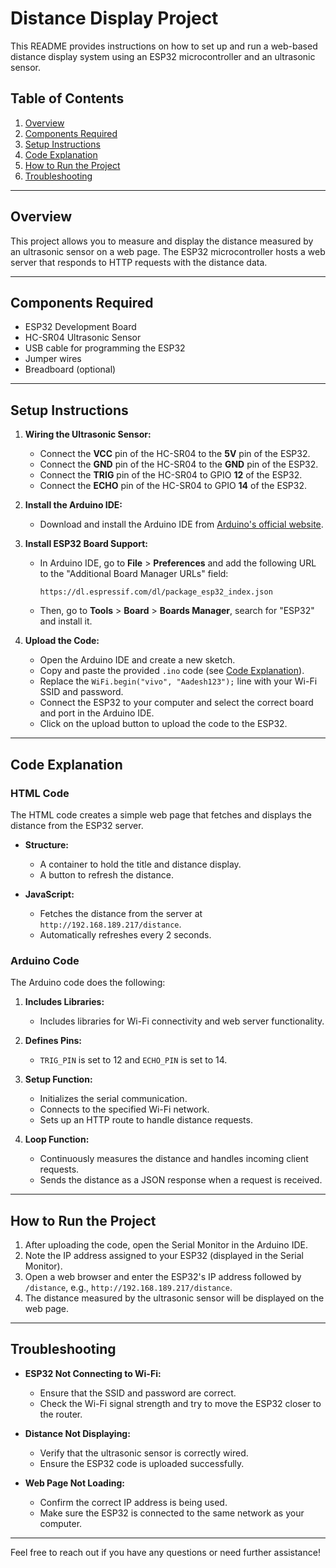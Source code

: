 # Distance Display Project

This README provides instructions on how to set up and run a web-based distance display system using an ESP32 microcontroller and an ultrasonic sensor.

## Table of Contents

1. [Overview](#overview)
2. [Components Required](#components-required)
3. [Setup Instructions](#setup-instructions)
4. [Code Explanation](#code-explanation)
5. [How to Run the Project](#how-to-run-the-project)
6. [Troubleshooting](#troubleshooting)

---

## Overview

This project allows you to measure and display the distance measured by an ultrasonic sensor on a web page. The ESP32 microcontroller hosts a web server that responds to HTTP requests with the distance data.

---

## Components Required

- ESP32 Development Board
- HC-SR04 Ultrasonic Sensor
- USB cable for programming the ESP32
- Jumper wires
- Breadboard (optional)

---

## Setup Instructions

1. **Wiring the Ultrasonic Sensor:**
   - Connect the **VCC** pin of the HC-SR04 to the **5V** pin of the ESP32.
   - Connect the **GND** pin of the HC-SR04 to the **GND** pin of the ESP32.
   - Connect the **TRIG** pin of the HC-SR04 to GPIO **12** of the ESP32.
   - Connect the **ECHO** pin of the HC-SR04 to GPIO **14** of the ESP32.

2. **Install the Arduino IDE:**
   - Download and install the Arduino IDE from [Arduino's official website](https://www.arduino.cc/en/software).

3. **Install ESP32 Board Support:**
   - In Arduino IDE, go to **File** > **Preferences** and add the following URL to the "Additional Board Manager URLs" field:
     ```
     https://dl.espressif.com/dl/package_esp32_index.json
     ```
   - Then, go to **Tools** > **Board** > **Boards Manager**, search for "ESP32" and install it.

4. **Upload the Code:**
   - Open the Arduino IDE and create a new sketch.
   - Copy and paste the provided `.ino` code (see [Code Explanation](#code-explanation)).
   - Replace the `WiFi.begin("vivo", "Aadesh123");` line with your Wi-Fi SSID and password.
   - Connect the ESP32 to your computer and select the correct board and port in the Arduino IDE.
   - Click on the upload button to upload the code to the ESP32.

---

## Code Explanation

### HTML Code

The HTML code creates a simple web page that fetches and displays the distance from the ESP32 server.

- **Structure:**
  - A container to hold the title and distance display.
  - A button to refresh the distance.

- **JavaScript:**
  - Fetches the distance from the server at `http://192.168.189.217/distance`.
  - Automatically refreshes every 2 seconds.

### Arduino Code

The Arduino code does the following:

1. **Includes Libraries:**
   - Includes libraries for Wi-Fi connectivity and web server functionality.

2. **Defines Pins:**
   - `TRIG_PIN` is set to 12 and `ECHO_PIN` is set to 14.

3. **Setup Function:**
   - Initializes the serial communication.
   - Connects to the specified Wi-Fi network.
   - Sets up an HTTP route to handle distance requests.

4. **Loop Function:**
   - Continuously measures the distance and handles incoming client requests.
   - Sends the distance as a JSON response when a request is received.

---

## How to Run the Project

1. After uploading the code, open the Serial Monitor in the Arduino IDE.
2. Note the IP address assigned to your ESP32 (displayed in the Serial Monitor).
3. Open a web browser and enter the ESP32's IP address followed by `/distance`, e.g., `http://192.168.189.217/distance`.
4. The distance measured by the ultrasonic sensor will be displayed on the web page.

---

## Troubleshooting

- **ESP32 Not Connecting to Wi-Fi:**
  - Ensure that the SSID and password are correct.
  - Check the Wi-Fi signal strength and try to move the ESP32 closer to the router.

- **Distance Not Displaying:**
  - Verify that the ultrasonic sensor is correctly wired.
  - Ensure the ESP32 code is uploaded successfully.

- **Web Page Not Loading:**
  - Confirm the correct IP address is being used.
  - Make sure the ESP32 is connected to the same network as your computer.

---

Feel free to reach out if you have any questions or need further assistance!
